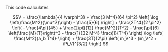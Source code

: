 This code calculates

$$V = \frac{\lambda}{4 \varphi^3} + \frac{3 M^4}{64 \pi^2} \left[ \log \left(\frac{M^2}{\mu^2}\right) - \frac{5}{6} \right] + \frac{2T^4}{2 \pi^2} \left( - \frac{4\pi}{45} + \frac{2\pi}{12} \frac{M^2}{T^2} - \frac{\pi}{6} \left(\frac{M}{T}\right)^3 - \frac{1}{32 M^4} \frac{1}{T^4} \right) \log \left( \frac{M^2}{a_b T^4} \right) + \frac{3T}{2\pi} \left( m_V^3 - (m_V^2 + \Pi_V)^{3/2} \right) $$